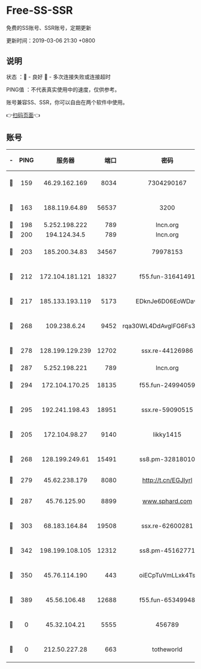 # Free-SS-SSR

免费的SS账号、SSR账号，定期更新

更新时间：2019-03-06 21:30 +0800

## 说明

状态     ：🙂 - 良好 🙁 - 多次连接失败或连接超时

PING值   ：不代表真实使用中的速度，仅供参考。

账号兼容SS、SSR，你可以自由在两个软件中使用。

👉[扫码页面](https://liesauer.github.io/Free-SS-SSR/)👈

## 账号

|-|PING|服务器|端口|密码|加密方式|区域|
|:----:|:----:|:-----:|-----:|:----:|:----:|:----:|
|🙂|159|46.29.162.169|8034|7304290167|aes-256-cfb|RU|
|🙂|163|188.119.64.89|56537|3200|aes-256-cfb|RU|
|🙂|198|5.252.198.222|789|lncn.org|rc4|JP|
|🙂|200|194.124.34.5|789|lncn.org|rc4|JP|
|🙂|203|185.200.34.83|34567|79978153|aes-256-cfb|US|
|🙂|212|172.104.181.121|18327|f55.fun-31641491|aes-256-cfb|SG|
|🙂|217|185.133.193.119|5173|EDknJe6D06EoWDaw|aes-256-cfb|US|
|🙂|268|109.238.6.24|9452|rqa30WL4DdAvgIFG6Fs3znzTa|aes-256-cfb|FR|
|🙂|278|128.199.129.239|12702|ssx.re-44126986|aes-256-cfb|SG|
|🙂|287|5.252.198.221|789|lncn.org|rc4|JP|
|🙂|294|172.104.170.25|18135|f55.fun-24994059|aes-256-cfb|SG|
|🙂|295|192.241.198.43|18951|ssx.re-59090515|aes-256-cfb|US|
|🙂|205|172.104.98.27|9140|likky1415|aes-256-cfb|JP|
|🙂|268|128.199.249.61|15491|ss8.pm-32818010|aes-256-cfb|SG|
|🙂|279|45.62.238.179|8080|http://t.cn/EGJIyrl|rc4-md5|CA|
|🙂|287|45.76.125.90|8899|www.sphard.com|aes-256-cfb|AU|
|🙂|303|68.183.164.84|19508|ssx.re-62600281|aes-256-cfb|US|
|🙂|342|198.199.108.105|12312|ss8.pm-45162771|aes-256-cfb|US|
|🙂|350|45.76.114.190|443|oiECpTuVmLLxk4Ts|aes-256-cfb|AU|
|🙁|389|45.56.106.48|12688|f55.fun-65349948|aes-256-cfb|US|
|🙁|0|45.32.104.21|5555|456789|aes-256-cfb|SG|
|🙁|0|212.50.227.28|663|totheworld|aes-256-cfb|US|
